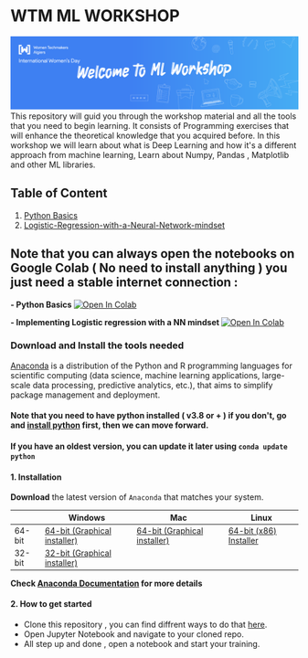 # WTM ML WORKSHOP
<img src="Python%20Basics/images/welcome_to_ML_workshop.png" alt="Cover" title="ML WORKSHOP Cover" />
This repository will guid you through the workshop material and all the tools that you need to begin learning. It consists of Programming exercises that will enhance the theoretical knowledge that you acquired before. In this workshop we will learn about what is Deep Learning and how it's a different approach from machine learning, Learn about Numpy, Pandas , Matplotlib and other ML libraries.


## Table of Content 

1.  [Python Basics](https://github.com/Aymen311/WTM_WORKSHOP_DEEPLEARNING/tree/main/Python%20Basics)
2. [Logistic-Regression-with-a-Neural-Network-mindset](https://github.com/Aymen311/WTM_WORKSHOP_DEEPLEARNING/tree/main/Logistic-Regression-with-a-Neural-Network-mindset) 

## Note that you can always open the notebooks on Google Colab ( No need to install anything ) you just need a stable internet connection : 

  <b> - Python Basics </b>  <a  href="https://colab.research.google.com/github/Aymen311/WTM_WORKSHOP_DEEPLEARNING/blob/main/Python%20Basics/Python%20Basics%20with%20Numpy.ipynb#scrollTo=vfFBizVK6gta"> 
  <img src="https://colab.research.google.com/assets/colab-badge.svg" alt="Open In Colab"/>
</a> 

<b> - Implementing Logistic regression with a NN mindset </b>  <a  href="https://colab.research.google.com/github/Aymen311/WTM_WORKSHOP_DEEPLEARNING/blob/main/Logistic-Regression-with-a-Neural-Network-mindset/Implementing%20Logistic%20Regression%20with%20a%20Neural%20Network%20mindset.ipynb"> 
  <img src="https://colab.research.google.com/assets/colab-badge.svg" alt="Open In Colab"/>
</a> 


### Download and Install the tools needed

[Anaconda](https://www.anaconda.com/) is a distribution of the Python and R programming languages for scientific computing (data science, machine learning applications, large-scale data processing, predictive analytics, etc.), that aims to simplify package management and deployment.

#### Note that you need to have python installed ( v3.8 or + ) if you don't, go and [install python](https://www.python.org/downloads/) first, then we can move forward.
#### If you have an oldest version, you can update it later using `conda update python` 

#### 1. Installation

**Download** the latest version of `Anaconda` that matches your system.

|        | Windows | Mac | Linux     |
|--------|-------|-----|-----|
| 64-bit | [64-bit (Graphical installer)][win64] | [64-bit (Graphical installer)][mac64] | [64-bit (x86) Installer][lin64]|
| 32-bit | [32-bit (Graphical installer)][win32] |    |

[win64]: https://repo.anaconda.com/archive/Anaconda3-2020.11-Windows-x86_64.exe
[win32]: https://repo.anaconda.com/archive/Anaconda3-2020.11-Windows-x86.exe
[mac64]: https://repo.anaconda.com/archive/Anaconda3-2020.11-MacOSX-x86_64.pkg
[lin64]: https://repo.anaconda.com/archive/Anaconda3-2020.11-Linux-x86_64.sh
[lin64_2]: https://repo.anaconda.com/archive/Anaconda3-2020.11-Linux-ppc64le.sh

**Check [Anaconda Documentation](https://docs.anaconda.com) for more details** 

#### 2. How to get started 
* Clone this repository , you can find diffrent ways to do that [here](https://docs.github.com/en/github/creating-cloning-and-archiving-repositories/cloning-a-repository).
* Open Jupyter Notebook and navigate to your cloned repo.
* All step up and done , open a notebook and start your training.


